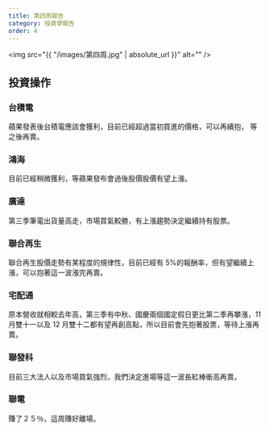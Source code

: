 ```yaml
---
title: 第四周報告
category: 投資學報告
order: 4
---
```


<span class="image fit"><img src="{{ "/images/第四周.jpg" | absolute_url }}" alt="" /></span>

## 投資操作
### 台積電

蘋果發表後台積電應該會獲利，目前已經超過當初買進的價格，可以再續抱，
等之後再賣。

### 鴻海

目前已經稍微獲利，等蘋果發布會過後股價股價有望上漲。

### 廣達

第三季筆電出貨量高走，市場買氣較勝，有上漲趨勢決定繼續持有股票。

### 聯合再生

聯合再生股價走勢有某程度的規律性，目前已經有 5%的報酬率，但有望繼續上漲，可以抱著這一波漲完再賣。

### 宅配通

原本營收就相較去年高，第三季有中秋、國慶兩個國定假日更比第二季再攀漲，11 月雙十一以及 12 月雙十二都有望再創高點，所以目前會先抱著股票，等待上漲再賣。

### 聯發科

目前三大法人以及市場買氣強烈，我們決定進場等這一波長紅棒衝高再賣。

### 聯電

賺了２５％，這周賺好離場。
